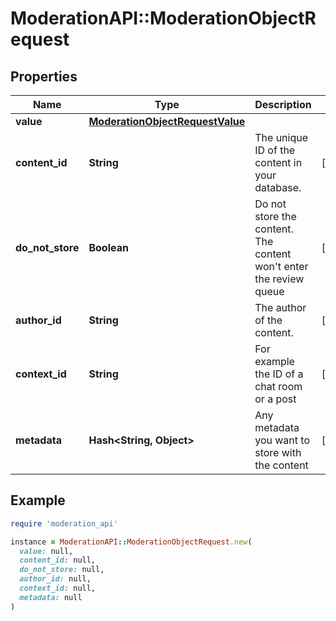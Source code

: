 # ModerationAPI::ModerationObjectRequest

## Properties

| Name | Type | Description | Notes |
| ---- | ---- | ----------- | ----- |
| **value** | [**ModerationObjectRequestValue**](ModerationObjectRequestValue.md) |  |  |
| **content_id** | **String** | The unique ID of the content in your database. | [optional] |
| **do_not_store** | **Boolean** | Do not store the content. The content won&#39;t enter the review queue | [optional] |
| **author_id** | **String** | The author of the content. | [optional] |
| **context_id** | **String** | For example the ID of a chat room or a post | [optional] |
| **metadata** | **Hash&lt;String, Object&gt;** | Any metadata you want to store with the content | [optional] |

## Example

```ruby
require 'moderation_api'

instance = ModerationAPI::ModerationObjectRequest.new(
  value: null,
  content_id: null,
  do_not_store: null,
  author_id: null,
  context_id: null,
  metadata: null
)
```

